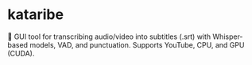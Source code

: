 # kataribe
📝 GUI tool for transcribing audio/video into subtitles (.srt) with Whisper-based models, VAD, and punctuation. Supports YouTube, CPU, and GPU (CUDA).
